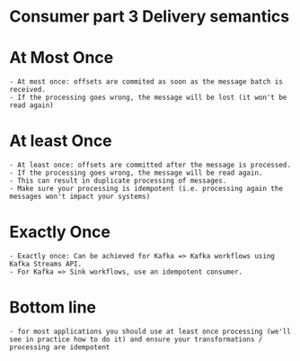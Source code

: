 # Consumer part 3 Delivery semantics

# At Most Once
	
	- At most once: offsets are commited as soon as the message batch is received. 
	- If the processing goes wrong, the message will be lost (it won't be read again)

# At least Once

	- At least once: offsets are committed after the message is processed.
	- If the processing goes wrong, the message will be read again.
	- This can result in duplicate processing of messages.
	- Make sure your processing is idempotent (i.e. processing again the messages won't impact your systems)

# Exactly Once

	- Exactly once: Can be achieved for Kafka => Kafka workflows using Kafka Streams API. 
	- For Kafka => Sink workflows, use an idempotent consumer.

# Bottom line

	- for most applications you should use at least once processing (we'll see in practice how to do it) and ensure your transformations / processing are idempotent